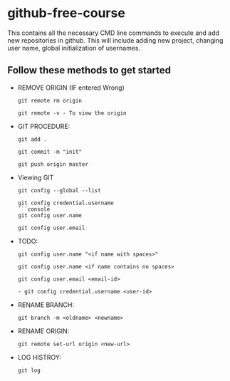 # github-free-course
This contains all the necessary CMD line commands to execute and add new repositories in github. This will include adding new project, changing user name, global initialization of usernames. 


## Follow these methods to get started

- REMOVE ORIGIN (IF entered Wrong)
	```console
	git remote rm origin
	```
	```console
	git remote -v - To view the origin
	```

- GIT PROCEDURE:
	```console
	git add .
	```
	```console
	git commit -m "init"
	```
	```console
	git push origin master
	```

- Viewing GIT
	```console
	git config --global --list
	```
	```console
	git config credential.username
	```console
	git config user.name
	```
	```console
	git config user.email
	```


- TODO:

	```console
	git config user.name "<if name with spaces>"
	```
	```console
	git config user.name <if name contains no spaces>
	```
	```console
	git config user.email <email-id>
	```
	```console
	- git config credential.username <user-id>
	```


- RENAME BRANCH:
	```console
	git branch -m <oldname> <newname>
	```
- RENAME ORIGIN:
	```console
	git remote set-url origin <new-url>
	```
	
- LOG HISTROY:
	```console
	git log
	```